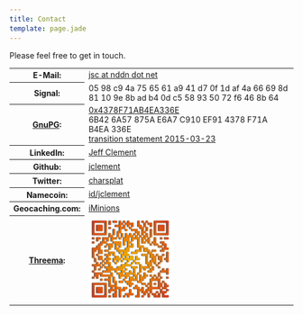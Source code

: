 ```yaml
---
title: Contact
template: page.jade
---
```


<p>Please feel free to get in touch.</p>

<div class="table-responsive">
<table class="table table-condensed table-striped">
<tbody>

<tr>
<th>E-Mail:</th>
<td><a href="#" class="mail-link"><span class="mail-addr">jsc at nddn dot net</span></a></td>
</tr>

<tr>
<th>Signal:</th>
<td>
05 98 c9 4a 75 65 61 a9 41 d7 0f 1d af 4a 66 69 8d 81 10 9e 8b ad b4 0d c5 58 93 50 72 f6 46 8b 64
</td>
</tr>

<tr>
<th><a href="http://www.gnupg.org/">GnuPG</a>:</th>
<td><a href="https://keybase.io/jsc">0x4378F71AB4EA336E</a><br />
6B42 6A57 875A E6A7 C910 EF91 4378 F71A B4EA 336E<br />
<a href="/gpg/transition-20150323.txt">transition statement 2015-03-23</a></td>
</tr>

<tr>
<th>LinkedIn:</th>
<td><a href="http://www.linkedin.com/profile/view?id=6394933">Jeff Clement</a></td>
</tr>

<tr>
<th>Github:</th>
<td><a href="https://github.com/jclement">jclement</a></td>
</tr>

<tr>
<th>Twitter:</th>
<td><a href="https://twitter.com/charsplat">charsplat</a></td>
</tr>

<tr>
<th>Namecoin:</th>
<td><a href="http://explorer.namecoin.info/n/id/jclement">id/jclement</a></td>
</tr>

<tr>
<tr>
<th>Geocaching.com:</th>
<td><a href="http://www.geocaching.com/profile/?guid=f51076ec-b6e9-4acc-ae68-a8855c024edf">iMinions</a></td>
</tr>

<tr>
<th><a href="https://threema.ch/en/">Threema</a>:</th>
<td><a href="threema.png"><img src="threema.png" alt="Threema Address" width="150" height="151" /></a></td>
</tr>

</tbody>
</table>
</div>
